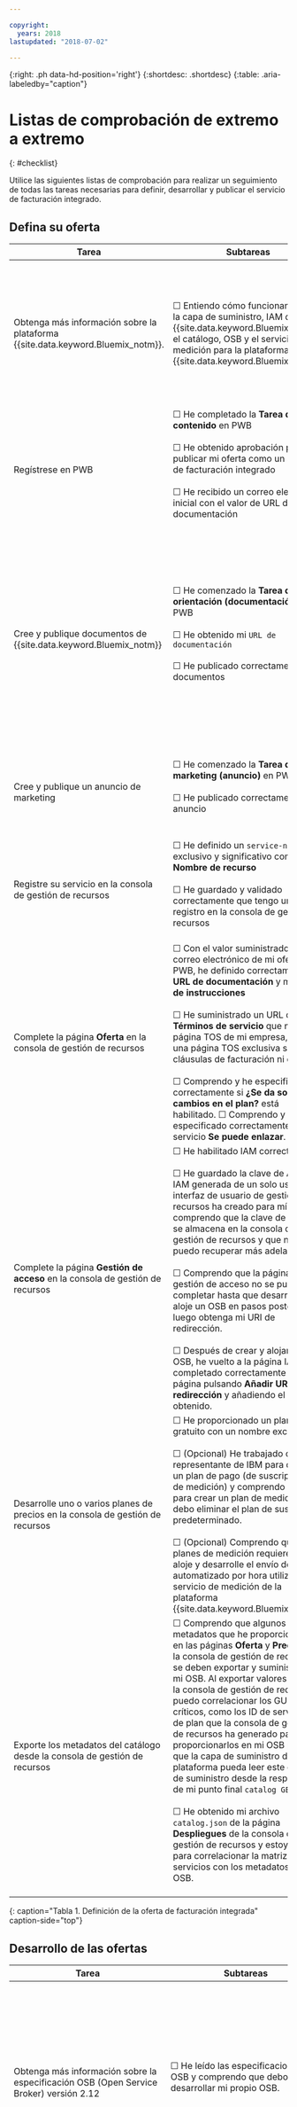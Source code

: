 ```yaml
---

copyright:
  years: 2018
lastupdated: "2018-07-02"

---
```


{:right: .ph data-hd-position='right'}
{:shortdesc: .shortdesc}
{:table: .aria-labeledby="caption"}

# Listas de comprobación de extremo a extremo
{: #checklist}

Utilice las siguientes listas de comprobación para realizar un seguimiento de todas las tareas necesarias para definir, desarrollar y publicar el servicio de facturación integrado.

## Defina su oferta

| Tarea | Subtareas | Descripción | Entorno |
|------| ----------| ------------|-----|
| Obtenga más información sobre la plataforma {{site.data.keyword.Bluemix_notm}}. | ☐ Entiendo cómo funcionan juntos la capa de suministro, IAM de {{site.data.keyword.Bluemix_notm}}, el catálogo, OSB y el servicio de medición para la plataforma {{site.data.keyword.Bluemix_notm}}. | A diferencia de un servicio de recomendación de {{site.data.keyword.Bluemix_notm}}, un servicio de facturación integrado utiliza la plataforma {{site.data.keyword.Bluemix_notm}} para crear, enlazar, suprimir y modificar instancias de servicio. [Obtenga más información](/docs/third-party/platform.html#what-is-the-ibm-cloud-platform-) sobre los principales componentes que comprenden la plataforma para comenzar rápidamente el proceso de desarrollo. | Documentación |
| Regístrese en PWB | ☐ He completado la **Tarea de contenido** en PWB <br><br>☐ He obtenido aprobación para publicar mi oferta como un servicio de facturación integrado <br><br> ☐ He recibido un correo electrónico inicial con el valor de URL de mi documentación <br><br> | El primer paso consiste en registrar la oferta con PWB de {{site.data.keyword.Bluemix_notm}}. Para obtener más información sobre cómo llevar a cabo esta tarea, consulte la [Guía de aprendizaje de iniciación](/docs/third-party/index.html#get-started). | PWB |
| Cree y publique documentos de {{site.data.keyword.Bluemix_notm}} | ☐ He comenzado la **Tarea de orientación (documentación)** en PWB <br><br>☐ He obtenido mi `URL de documentación` <br><br> ☐ He publicado correctamente mis documentos <br><br> | Sabemos que su documentación de terceros alojada en su propio sitio web es excelente. Sin embargo, ahora que suministra un servicio de facturación integrado en {{site.data.keyword.Bluemix_notm}}, debe distribuir documentación personalizada adaptada a su experiencia de facturación integrada de {{site.data.keyword.Bluemix_notm}}. PWB le guiará en esta tarea y le ayudará a publicar sus documentos en https://console.bluemix.net/docs/. Para obtener más información sobre cómo llevar a cabo esta tarea, consulte [Crear la documentación de iniciación](/docs/third-party/cis1-docs-marketing.html#docs) | PWB |
| Cree y publique un anuncio de marketing | ☐ He comenzado la **Tarea de marketing (anuncio)** en PWB <br><br>  ☐ He publicado correctamente mi anuncio <br><br>  | Cree material auxiliar de marketing para anunciar la disponibilidad del servicio a través del boletín de {{site.data.keyword.Bluemix_notm}} y medios de comunicación. PWB le guiará en esta tarea. Para obtener más detalles, consulte [Crear la documentación de iniciación](/docs/third-party/cis1-docs-marketing.html#announcement) | PWB |
| Registre su servicio en la consola de gestión de recursos | ☐ He definido un `service-name` exclusivo y significativo como mi **Nombre de recurso**<br><br>  ☐ He guardado y validado correctamente que tengo un registro en la consola de gestión de recursos <br><br>  | La consola de gestión de recursos le ayudará a crear una oferta exclusiva. Siga la guía de [orientación](/docs/third-party/cis2-rmc-define.html#register-your-offering-by-using-the-resource-management-console-rmc-) para registrar la oferta. | Consola de gestión de recursos |
| Complete la página **Oferta** en la consola de gestión de recursos | ☐ Con el valor suministrado en el correo electrónico de mi oferta de PWB, he definido correctamente mi **URL de documentación** y mi **URL de instrucciones**<br><br>  ☐ He suministrado un URL de **Términos de servicio** que no es la página TOS de mi empresa, sino una página TOS exclusiva sin cláusulas de facturación ni de pago.<br><br>  ☐ Comprendo y he especificado correctamente si **¿Se da soporte a cambios en el plan?** está habilitado. ☐ Comprendo y he especificado correctamente si mi servicio **Se puede enlazar**.| Proporcione metadatos de catálogo en la consola de gestión de recursos que se mostrará en el mosaico de {{site.data.keyword.Bluemix_notm}}, incluidos los URL críticos, como el de Términos de servicio, y detalles significativos sobre la oferta, como las viñetas de información y más. Siga la guía de [orientación](/docs/third-party/cis2-rmc-define.html#enter-your-offering-metadata-rmc-offering-page-) para definir los metadatos de catálogo necesarios y recomendados para la oferta. | Consola de gestión de recursos |
| Complete la página **Gestión de acceso** en la consola de gestión de recursos | ☐ He habilitado IAM correctamente<br><br>  ☐ He guardado la clave de API de IAM generada de un solo uso que la interfaz de usuario de gestión de recursos ha creado para mí y comprendo que la clave de API no se almacena en la consola de gestión de recursos y que no la puedo recuperar más adelante.<br><br> ☐ Comprendo que la página de gestión de acceso no se puede completar hasta que desarrolle y aloje un OSB en pasos posteriores y luego obtenga mi URI de redirección.<br><br> ☐ Después de crear y alojar mi OSB, he vuelto a la página IAM y he completado correctamente la página pulsando **Añadir URI de redirección** y añadiendo el valor obtenido.| Registre su oferta con {{site.data.keyword.Bluemix_notm}} Identity and Access Management (IAM) en la consola de gestión de recursos. IAM le permite autenticar usuarios de forma segura tanto para servicios de la plataforma y como para el control del acceso a recursos en la plataforma {{site.data.keyword.Bluemix_notm}}. (Volverá y habilitará su URI de redirección). Siga la guía de [orientación](/docs/third-party/cis2-rmc-define.html#register-with-identity-and-access-management-rmc-iam-page-) para habilitar la gestión de acceso inicial de la oferta. | Consola de gestión de recursos |
| Desarrolle uno o varios planes de precios en la consola de gestión de recursos | ☐ He proporcionado un plan gratuito con un nombre exclusivo.<br><br>  ☐ (Opcional) He trabajado con el representante de IBM para definir un plan de pago (de suscripción o de medición) y comprendo que para crear un plan de medición debo eliminar el plan de suscripción predeterminado.<br><br> ☐ (Opcional) Comprendo que los planes de medición requieren que aloje y desarrolle el envío de uso automatizado por hora utilizando el servicio de medición de la plataforma {{site.data.keyword.Bluemix_notm}}.| ¿Cómo definirá el precio de la oferta? La consola de gestión de recursos proporciona planes gratuitos o de pago (de suscripción y de medición). Siga la guía de [orientación](/docs/third-party/cis2-rmc-define.html#develop-a-pricing-plan-rmc-pricing-page-) para definir el plan de precios de la oferta. | Consola de gestión de recursos |
| Exporte los metadatos del catálogo desde la consola de gestión de recursos| ☐ Comprendo que algunos de los metadatos que he proporcionado en las páginas **Oferta** y **Precios** de la consola de gestión de recursos se deben exportar y suministrar en mi OSB. Al exportar valores desde la consola de gestión de recursos, puedo correlacionar los GUID críticos, como los ID de servicio y de plan que la consola de gestión de recursos ha generado para mí, y proporcionarlos en mi OSB para que la capa de suministro de la plataforma pueda leer este contrato de suministro desde la respuesta de mi punto final `catalog GET`. <br><br>  ☐ He obtenido mi archivo `catalog.json` de la página **Despliegues** de la consola de gestión de recursos y estoy listo para correlacionar la matriz de servicios con los metadatos de mi OSB.<br><br> | Ahora que ha definido el servicio dentro de la consola de gestión de recursos, puede descargar un archivo catalog.json y utilizarlo para informar sobre el desarrollo de su OSB (Open Service Broker). El archivo catalog.json contiene metadatos que deben alojarse en el intermediario. Estos valores definen el contrato entre el intermediario y la plataforma IBM Cloud para los servicios y planes a los que da soporte el intermediario. Siga la guía de [orientación](/docs/third-party/cis2-rmc-define.html#export-your-metadata-as-json-rmc-deployments-page-) para exportar los metadatos del catálogo. | Consola de gestión de recursos |
{: caption="Tabla 1. Definición de la oferta de facturación integrada" caption-side="top"}

## Desarrollo de las ofertas

| Tarea | Subtareas | Descripción | Entorno |
|------| ----------| ------------|-----|
| Obtenga más información sobre la especificación OSB (Open Service Broker) versión 2.12 | ☐ He leído las especificaciones de OSB y comprendo que debo desarrollar mi propio OSB. <br><br>  |  Los intermediarios de servicio gestionan el ciclo de vida de los servicios. La plataforma {{site.data.keyword.Bluemix_notm}} interactúa con los OSB (Open Service Brokers) para suministrar y gestionar instancias de servicio (una instancia de una oferta de servicio) y enlaces de servicio (la representación de una asociación entre una aplicación y una instancia de servicio, que a menudo contiene las credenciales que utilizará la aplicación para comunicarse con la instancia de servicio). [Obtenga más información](/docs/third-party/cis3-broker.html#become-familiar-with-the-osb-specification) sobre la especificación de la versión 2.12 | Documentación |
| Vea nuestros ejemplos de intermediarios de {{site.data.keyword.Bluemix_notm}} | ☐ He clonado el repositorio, he visto los ejemplos de intermediarios y estoy listo para utilizar estos ejemplos para empezar el desarrollo. <br><br>  |  [https://github.com/IBM/sample-resource-service-brokers](https://github.com/IBM/sample-resource-service-brokers){: new_window} ![Icono de enlace externo](../icons/launch-glyph.svg "Icono de enlace externo") | Ejemplos de código |
| Vea la documentación de nuestra API de Open Service Broker de {{site.data.keyword.Bluemix_notm}} | ☐ Comprendo que hay varios puntos finales obligatorios a los que debe dar soporte el código de mi OSB. <br><br>  ☐ Comprendo que, si mi servicio se puede enlazar a aplicaciones en {{site.data.keyword.Bluemix_notm}}, debe poder devolver los puntos finales de la API y las credenciales a los consumidores de mi servicio. <br><br> ☐ Comprendo que {{site.data.keyword.Bluemix_notm}} ha definido puntos finales de API ampliados que permiten inhabilitar y volver a habilitar las instancias de servicio. Tengo que ampliar mi OSB y definir la **habilitación e inhabilitación de instancias (GET y PUT)** |  {{site.data.keyword.Bluemix_notm}} Open Service Broker amplía la especificación Open Service Broker 2.12. [Obtenga más información](/docs/third-party/cis3-broker.html#view-our-resource-broker-api-documentation) sobre los puntos finales obligatorios que debe utilizar el intermediario | Documentación |
| Utilice los metadatos del catálogo para empezar a desarrollar el intermediario | ☐ Comprendo que algunos de los metadatos que he proporcionado en las páginas **Oferta** y **Precios** de la consola de gestión de recursos se deben exportar y suministrar en mi OSB. Al exportar valores desde la consola de gestión de recursos, puedo correlacionar los GUID críticos, como los ID de servicio y de plan que la consola de gestión de recursos ha generado para mí, y proporcionarlos en mi OSB para que la capa de suministro de la plataforma pueda leer este contrato de suministro desde la respuesta de mi punto final `catalog GET`. <br><br>  ☐ He añadido los GUID necesarios y otros valores obligatorios que aparecen en el archivo `catalog.json` a la matriz de servicios de mi OSB de ejemplo. | Después de descargar un archivo `catalog.json` desde la consola de gestión de recursos, puede utilizarlo para informar sobre el desarrollo de Open Service Broker. El archivo catalog.json contiene metadatos que deben alojarse en el intermediario. Estos valores definen el contrato de suministro entre el intermediario y la plataforma IBM Cloud para los servicios y planes a los que da soporte el intermediario. Siga la guía de [orientación](/docs/third-party/cis3-broker.html#learn-how-to-use-the-exported-metadata-to-guide-your-broker-development) para añadir los metadatos de catálogo exportados a su OSB. | Entorno de desarrollo y documentación |
| Aloje su OSB | ☐ Comprendo que la ubicación alojada de mi intermediario debe seguir el protocolo Transport Layer Security (TLS) versión 1.2. Además, mi intermediario debe estar alojado en un punto final HTTPs válido que sea accesible en Internet público. <br><br> | El intermediario debe estar alojado como parte de una aplicación que pueda responder a las llamadas de API REST. Y su ubicación alojada debe cumplir las directrices de seguridad de IBM Cloud. Siga la guía de [orientación](/docs/third-party/cis3-broker.html#host-your-brokers) para alojar el intermediario. | Entorno de desarrollo y documentación |
| Pruebe el OSB alojado | ☐ He validado cada uno de los puntos finales de la API a los que da soporte mi intermediario ejecutando mandatos curl sobre el intermediario alojado y validando las respuestas. <br><br> | Debe validar el intermediario ejecutando mandatos curl sobre los distintos puntos finales que va a habilitar. Siga la guía de [orientación](/docs/third-party/cis3-broker.html#how-to-test-your-service-s-broker) para alojar el intermediario.| Entorno de desarrollo y documentación |
| Obtenga y defina el URI de redirección de IAM | ☐ He obtenido correctamente el URL de redirección de IAM utilizando la ubicación alojada de mi OSB y alguna información de autenticación. <br><br> ☐ He completado correctamente la página **Gestión de acceso** de la consola de gestión de recursos especificando mi **URI de redirección** y estableciendo correctamente mi ID de cliente. <br><br> | Cuando definió el servicio en la consola de gestión de recursos, generó un ID de cliente, pero tenga en cuenta que probablemente no tenía un URI de redirección en ese momento. Esto significa que IAM ha creado un ID de cliente que se ha establecido en `false`. No tendrá un verdadero ID de cliente hasta que vuelva a la consola de gestión de recursos con su **URI de redirección**. Siga la guía de [orientación](/docs/third-party/cis5-iam.html#derive-your-iam-redirect-uri-resource-management-console-iam-page-) para obtener y definir su URI de redirección de IAM. | Entorno de desarrollo y la consola de gestión de recursos |
| Desarrolle el flujo de OAuth para la autenticación | ☐ Comprendo que IAM da soporte a Open ID Connect (OIDC). <br><br> ☐ He descubierto mi punto final regional de IAM y he redirigido correctamente a los usuarios desde `dashboard_url` a mi URI de redirección ensamblada, y he guardado el valor `access_token` de usuario devuelto en mi respuesta para que se pueda utilizar durante la autenticación. <br><br> | Los usuarios que visiten el panel de control de servicio deben estar correctamente autenticados. Desarrollo autenticación y autorización basada en señal de Open Authorization mediante {{site.data.keyword.Bluemix_notm}} Identity and Access Management (IAM). Siga la guía de [orientación](/docs/third-party/cis5-iam.html#oauth) para desarrollar un flujo de OAuth para la autenticación. | Entorno de desarrollo y documentación|
| Valide la autorización de usuario | ☐ Puedo comunicarme con IAM para obtener una señal de acceso para una clave de api <br><br> ☐ Soy capaz de validar la autorización del usuario sobre la instancia de servicio (/v2/authz POST). <br><br> | Después de desarrollar el flujo de OAuth para la autenticación, debe validar que los usuarios estarán correctamente autorizados, asegurándose de que los usuarios del servicio tengan la capacidad de acceder al panel de control del servicio. Siga la guía de [orientación](/docs/third-party/cis5-iam.html#validate) para validar la autenticación de usuarios. | Entorno de desarrollo y documentación |
{: caption="Tabla 2. Desarrollo de su oferta de facturación integrada" caption-side="top"}

## Publique y pruebe la oferta

| Tarea | Subtareas | Descripción | Entorno |
|------| ----------| ------------|-----|
| Publique su oferta en modalidad de visibilidad limitada | ☐ He registrado correctamente el OSB alojado en la página **Despliegues** de la consola de gestión de recursos. <br><br> ☐ He creado correctamente nuevos despliegues en la página **Despliegues** de la consola de gestión de recursos y he publicado mi oferta en una o varias regiones. <br><br> |  Ahora que tiene el intermediario o intermediarios alojados que cumplen la especificación OSB, puede volver a la consola de gestión de recursos para publicar el servicio en el catálogo de {{site.data.keyword.Bluemix_notm}}. Siga la guía de [orientación](/docs/third-party/cis4-rmc-publish.html#publish-your-service-to-ibm-cloud) para publicar la oferta en modalidad de visibilidad limitada. | Consola de gestión de recursos |
| Pruebe la oferta | ☐ Inicio una sesión con mi cuenta aprobada y veo mi servicio en el catálogo de https://console.bluemix.net. <br><br> ☐ He validado correctamente la autenticación desde el panel de control de la instancia de servicio. <br><br> ☐ He validado que mi oferta se muestra correctamente en el catálogo. <br><br> ☐ He validado correctamente que el suministro funciona; puedo elegir un plan y crear una instancia de servicio. <br><br> ☐ He validado correctamente que la anulación de suministro funciona; puedo suprimir una instancia de servicio. <br><br> ☐ He validado correctamente que el enlace funciona; puedo pulsar **Conexiones** y conectar mi servicio a otra aplicación. <br><br> ☐ He validado correctamente que unbind (eliminar enlace) funciona; puedo desconectar mi servicio y suprimir la conexión. <br><br>  ☐ He validado correctamente que Crear clave de servicio y Suprimir clave de servicio funcionan; puedo pulsar **Credenciales**, generar una clave de servicio y suprimir la clave de servicio. <br><br> ☐ He trabajado con mi representante de IBM para validar que mi oferta da soporte correctamente a los puntos finales de habilitación e inhabilitación. <br><br> ☐ Debido a que mi oferta tiene un plan de medición, he probado correctamente el envío de datos de uso; para ello he utilizado (curl) la API de uso, se han devuelto correctamente precios precisos basados en el uso, y he habilitado el envío automatizado por hora para el uso, dando soporte a todos los usuarios que suministran una instancia de mi servicio. | Ahora que tiene el intermediario o intermediarios alojados que cumplen la especificación OSB, puede volver a la consola de gestión de recursos para publicar el servicio en el catálogo de {{site.data.keyword.Bluemix_notm}}. Siga la guía de [orientación](/docs/third-party/cis4-rmc-publish.html#test-your-deployed-offering) para probar el servicio desplegado. | Consola de {{site.data.keyword.Bluemix_notm}} |
{: caption="Tabla 3. Publicación y prueba de la oferta de facturación integrada" caption-side="top"}

